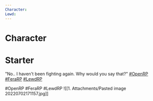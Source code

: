 ```yaml
---
Character: 
Lewd: 
---
```

# Character


# Starter
"No.. I haven't been fighting again. Why would you say that?" [#OpenRP](https://twitter.com/hashtag/OpenRP?src=hashtag_click) [#FeraRP](https://twitter.com/hashtag/FeraRP?src=hashtag_click) [#LewdRP](https://twitter.com/hashtag/LewdRP?src=hashtag_click)

  

#OpenRP #FeraRP #LewdRP 
![[1. Attachments/Pasted image 20220702171157.jpg]]